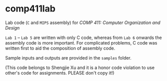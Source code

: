# comp411lab

Lab code (`C` and `MIPS` assembly) for *COMP 411: Computer Organization and Design*

`Lab 1` – `Lab 5` are written with only C code, whereas from `Lab 6` onwards the assembly code is more important. For complicated problems, C code was written first to aid the composition of assembly code.

Sample inputs and outputs are provided in the `samples` folder.

(This code belongs to Shengjie Xu and it is a honor code violation to use other's code for assignments. PLEASE don't copy it!)
